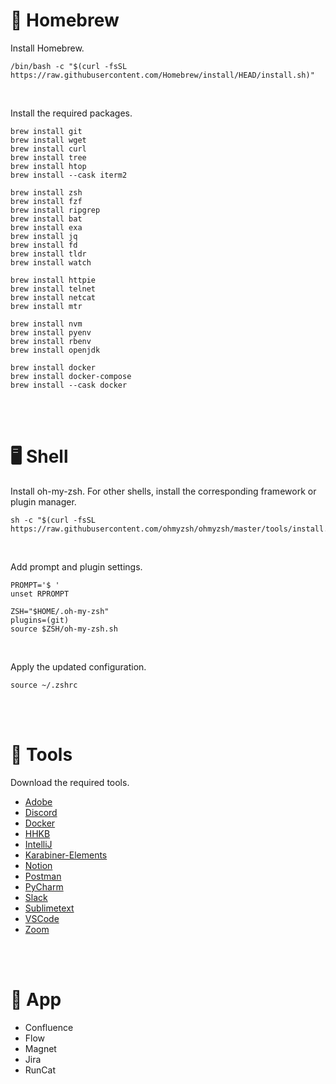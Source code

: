 # 🍺 Homebrew

Install Homebrew.

```shell
/bin/bash -c "$(curl -fsSL https://raw.githubusercontent.com/Homebrew/install/HEAD/install.sh)"
```

<br/>

Install the required packages.

```shell
brew install git
brew install wget
brew install curl
brew install tree
brew install htop
brew install --cask iterm2

brew install zsh
brew install fzf
brew install ripgrep
brew install bat
brew install exa
brew install jq
brew install fd
brew install tldr
brew install watch

brew install httpie
brew install telnet
brew install netcat
brew install mtr

brew install nvm
brew install pyenv
brew install rbenv
brew install openjdk

brew install docker
brew install docker-compose
brew install --cask docker
```

<br/><br/>

# 🖥️ Shell

Install oh-my-zsh. For other shells, install the corresponding framework or plugin manager.

```shell
sh -c "$(curl -fsSL https://raw.githubusercontent.com/ohmyzsh/ohmyzsh/master/tools/install.sh)"
```

<br/>

Add prompt and plugin settings.

```shell
PROMPT='$ '
unset RPROMPT

ZSH="$HOME/.oh-my-zsh"
plugins=(git)
source $ZSH/oh-my-zsh.sh
```

<br/>

Apply the updated configuration.

```shell
source ~/.zshrc
```

<br/><br/>

# 🚀 Tools

Download the required tools.

- [Adobe](https://www.adobe.com/home?acomLocale=kr)
- [Discord](https://discord.com/)
- [Docker](https://www.docker.com/)
- [HHKB](https://happyhackingkb.com/download/)
- [IntelliJ](https://www.jetbrains.com/idea/)
- [Karabiner-Elements](https://karabiner-elements.pqrs.org/)
- [Notion](https://www.notion.com/ko/desktop)
- [Postman](https://www.postman.com/)
- [PyCharm](https://www.jetbrains.com/ko-kr/pycharm/download/?section=mac)
- [Slack](https://slack.com/intl/ko-kr/)
- [Sublimetext](https://www.sublimetext.com/)
- [VSCode](https://code.visualstudio.com/download)
- [Zoom](https://support.zoom.com/hc/ko/article?id=zm_kb&sysparm_article=KB0060411)

<br/><br/>

# 📱 App

- Confluence
- Flow
- Magnet
- Jira
- RunCat

